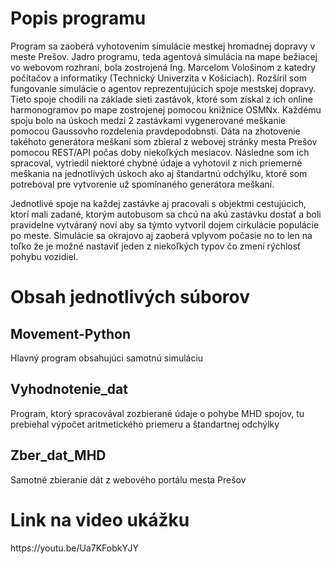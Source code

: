 
<h1>Popis programu</h1>
Program sa zaoberá vyhotovením simulácie mestkej hromadnej dopravy v meste Prešov. Jadro programu, teda agentová simulácia na mape bežiacej vo webovom rozhraní,
bola zostrojená Ing. Marcelom Vološinom z katedry počítačov a informatiky (Technický Univerzita v Košiciach). Rozšíril som fungovanie simulácie o agentov reprezentujúcich
spoje mestskej dopravy. Tieto spoje chodili na základe sieti zastávok, ktoré som získal z ich online harmonogramov po mape zostrojenej pomocou knižnice OSMNx. Každému spoju bolo na úskoch medzi 2 zastávkami vygenerované meškanie
pomocou Gaussovho rozdelenia pravdepodobnsti. Dáta na zhotovenie takéhoto generátora meškaní som zbieral z webovej stránky mesta Prešov pomocou REST/API počas doby niekoľkých mesiacov.
Následne som ich spracoval, vytriedil niektoré chybné údaje a vyhotovil z nich priemerné meškania na jednotlivých úskoch ako aj štandartnú odchýlku, ktoré som potreboval
pre vytvorenie už spomínaného generátora meškaní.

Jednotlivé spoje na každej zastávke aj pracovali s objektmi cestujúcich, ktorí mali zadané, ktorým autobusom sa chcú na akú zastávku dostať a boli pravidelne vytváraný noví aby sa týmto vytvoril dojem cirkulácie populácie po meste. Simulácie sa okrajovo aj zaoberá vplyvom počasie no to len na toľko že je možné nastaviť jeden z niekoľkých typov čo zmení rýchlosť pohybu vozidiel.

<h1> Obsah jednotlivých súborov </h1>

<h2>Movement-Python</h2> 
  Hlavný program obsahujúci samotnú simuláciu
<h2>Vyhodnotenie_dat</h2> 
  Program, ktorý spracovával zozbierané údaje o pohybe MHD spojov, tu prebiehal výpočet aritmetického priemeru a štandartnej odchýlky
<h2>Zber_dat_MHD</h2>
  Samotné zbieranie dát z webového portálu mesta Prešov

<h1>Link na video ukážku</h1>
https://youtu.be/Ua7KFobkYJY
